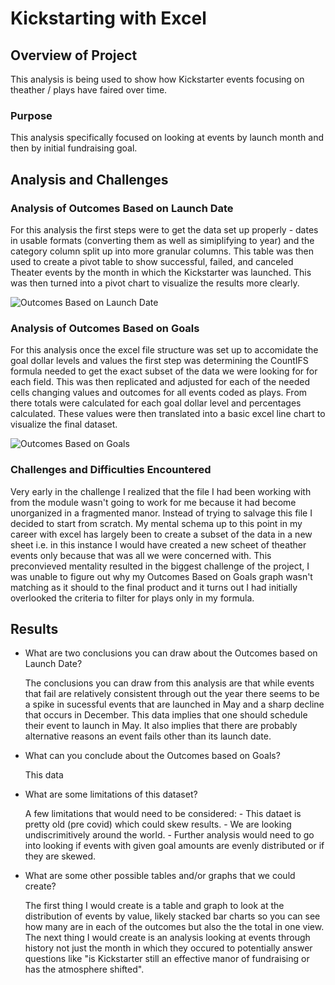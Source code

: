 # Kickstarting with Excel

## Overview of Project
This analysis is being used to show how Kickstarter events focusing on theather / plays have faired over time. 
 
### Purpose
This analysis specifically focused on looking at events by launch month and then by initial fundraising goal.  

## Analysis and Challenges

### Analysis of Outcomes Based on Launch Date

For this analysis the first steps were to get the data set up properly - dates in usable formats (converting them as well as simiplifying to year) and the category column split up into more granular columns. This table was then used to create a pivot table to show successful, failed, and canceled Theater events by the month in which the Kickstarter was launched. This was then turned into a pivot chart to visualize the results more clearly.
 
![Outcomes Based on Launch Date](C:\Users\ethomas33\Desktop\Class\Module1\Numberofeventsbymonth.png)


### Analysis of Outcomes Based on Goals

For this analysis once the excel file structure was set up to accomidate the goal dollar levels and values the first step was determining the CountIFS formula needed to get the exact subset of the data we were looking for for each field. This was then replicated and adjusted for each of the needed cells changing values and outcomes for all events coded as plays. From there totals were calculated for each goal dollar level and percentages calculated. These values were then translated into a basic excel line chart to visualize the final dataset.  
  
![Outcomes Based on Goals](C:\Users\ethomas33\Desktop\Class\Module1\Numberofeventsbymonth.png)

### Challenges and Difficulties Encountered

Very early in the challenge I realized that the file I had been working with from the module wasn't going to work for me because it had become unorganized in a fragmented manor. Instead of trying to salvage this file I decided to start from scratch. My mental schema up to this point in my career with excel has largely been to create a subset of the data in a new sheet i.e. in this instance I would have created a new scheet of theather events only because that was all we were concerned with. This preconvieved mentality resulted in the biggest challenge of the project, I was unable to figure out why my Outcomes Based on Goals graph wasn't matching as it should to the final product and it turns out I had initially overlooked the criteria to filter for plays only in my formula.

## Results

- What are two conclusions you can draw about the Outcomes based on Launch Date?

   The conclusions you can draw from this analysis are that while events that fail are relatively consistent through out the year there seems to be a spike in sucessful events that are launched in May and a sharp decline that occurs in December. This data implies that one should schedule their event to launch in May. It also implies that there are probably alternative reasons an event fails other than its launch date. 
   
- What can you conclude about the Outcomes based on Goals?

   This data 

- What are some limitations of this dataset?

	A few limitations that would need to be considered: 
		- This dataet is pretty old (pre covid) which could skew results. 
		- We are looking undiscrimitively around the world. 
		- Further analysis would need to go into looking if events with given goal amounts are evenly distributed or if they are skewed. 


- What are some other possible tables and/or graphs that we could create?

	The first thing I would create is a table and graph to look at the distribution of events by value, likely stacked bar charts so you can see how many are in each of the outcomes but also the the total in one view. The next thing I would create is an analysis looking at events through history not just the month in which they occured to potentially answer questions like "is Kickstarter still an effective manor of fundraising or has the atmosphere shifted".   
